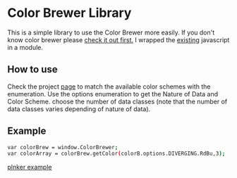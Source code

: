 Color Brewer Library
=========

This is a simple library to use the Color Brewer more easily.
If you don't know color brewer please [check it out first.][1]
I wrapped the [existing][2] javascript in a module.

  
How to use
----------

Check the project [page][4] to match the available color schemes with the enumeration.
Use the options enumeration to get the Nature of Data and Color Scheme.
choose the number of data classes (note that the number of data classes varies depending of nature of data).

Example
--------------

```sh
var colorBrew = window.ColorBrewer;
var colorArray = colorBrew.getColor(colorB.options.DIVERGING.RdBu,3);
```
[<i class="icon-share"></i> plnker example][3]


[1]:http://colorbrewer2.org/
[2]:http://colorbrewer2.org/export/colorbrewer.js
[3]:http://plnkr.co/edit/1UqWkE?p=preview
[4]:http://dcustodio.github.io/ColorBrewer/
